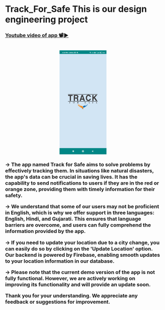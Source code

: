 # Track_For_Safe This is our design engineering project
<h3><a href="https://www.youtube.com/watch?v=tCRh4AGBNJg">Youtube video of app 📽️▶️</a></h3><br><be>

<img src="screenshot/Screenshot_1.jpg" style="width: 30%; display: block; margin-left: auto; margin-right: auto;">
       

<h3><p> → The app named Track for Safe aims to solve problems by effectively tracking them. In situations like natural disasters, the app's data can be crucial in saving lives. It has the capability to send notifications to users if they are in the red or orange zone, providing them with timely information for their safety.

→ We understand that some of our users may not be proficient in English, which is why we offer support in three languages: English, Hindi, and Gujarati. This ensures that language barriers are overcome, and users can fully comprehend the information provided by the app.

→ If you need to update your location due to a city change, you can easily do so by clicking on the 'Update Location' option. Our backend is powered by Firebase, enabling smooth updates to your location information in our database.

→ Please note that the current demo version of the app is not fully functional. However, we are actively working on improving its functionality and will provide an update soon.

Thank you for your understanding. We appreciate any feedback or suggestions for improvement.</p></h3>
